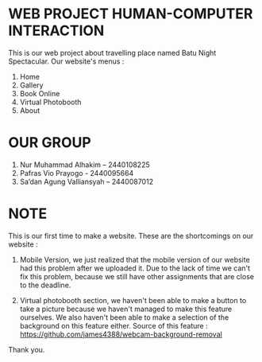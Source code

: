 # WEB PROJECT HUMAN-COMPUTER INTERACTION

This is our web project about travelling place named Batu Night Spectacular. Our website's menus : 
1. Home
2. Gallery
3. Book Online
4. Virtual Photobooth
5. About

# OUR GROUP

1. Nur Muhammad Alhakim – 2440108225
2. Pafras Vio Prayogo - 2440095664
3. Sa’dan Agung Valliansyah – 2440087012

# NOTE

This is our first time to make a website. These are the shortcomings on our website :

1. Mobile Version, we just realized that the mobile version of our website had this problem after we uploaded it.
   Due to the lack of time we can't fix this problem, because we still have other assignments that are close to the deadline.

2. Virtual photobooth section, we haven't been able to make a button to take a picture because we haven't managed to make this feature ourselves.
   We also haven't been able to make a selection of the background on this feature either.
   Source of this feature : https://github.com/james4388/webcam-background-removal

Thank you.
